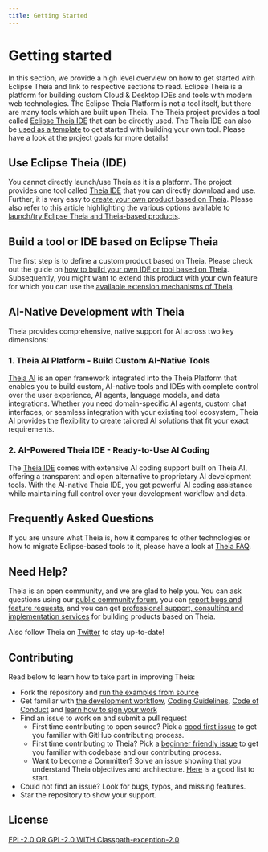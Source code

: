 ```yaml
---
title: Getting Started
---
```


# Getting started

In this section, we provide a high level overview on how to get started with Eclipse Theia and link to respective sections to read.
Eclipse Theia is a platform for building custom Cloud & Desktop IDEs and tools with modern web technologies. The Eclipse Theia Platform is not a tool itself, but there are many tools which are built upon Theia. The Theia project provides a tool called [Eclipse Theia IDE](/#theiaide) that can be directly used. The Theia IDE can also be [used as a template](/docs/blueprint_documentation/) to get started with building your own tool. Please have a look at the project goals for more details!

## Use Eclipse Theia (IDE)

You cannot directly launch/use Theia as it is a platform. The project provides one tool called [Theia IDE](/#theiaide) that you can directly download and use. Further, it is very easy to [create your own product based on Theia](/docs/composing_applications/). Please also refer to [this article](https://eclipsesource.com/de/blogs/2019/09/25/how-to-launch-eclipse-theia/) highlighting the various options available to [launch/try Eclipse Theia and Theia-based products](https://eclipsesource.com/de/blogs/2019/09/25/how-to-launch-eclipse-theia/).

## Build a tool or IDE based on Eclipse Theia

The first step is to define a custom product based on Theia. Please check out the guide on [how to build your own IDE or tool based on Theia](/docs/composing_applications/). Subsequently, you might want to extend this product with your own feature for which you can use the [available extension mechanisms of Theia](/docs/extensions/).

## AI-Native Development with Theia

Theia provides comprehensive, native support for AI across two key dimensions:

### 1. Theia AI Platform - Build Custom AI-Native Tools

[Theia AI](/theia-ai) is an open framework integrated into the Theia Platform that enables you to build custom, AI-native tools and IDEs with complete control over the user experience, AI agents, language models, and data integrations. Whether you need domain-specific AI agents, custom chat interfaces, or seamless integration with your existing tool ecosystem, Theia AI provides the flexibility to create tailored AI solutions that fit your exact requirements.

### 2. AI-Powered Theia IDE - Ready-to-Use AI Coding

The [Theia IDE](/) comes with extensive AI coding support built on Theia AI, offering a transparent and open alternative to proprietary AI development tools. With the AI-native Theia IDE, you get powerful AI coding assistance while maintaining full control over your development workflow and data.

## Frequently Asked Questions

If you are unsure what Theia is, how it compares to other technologies or how to migrate Eclipse-based tools to it, please have a look at [Theia FAQ](/docs/faq/).


## Need Help?

Theia is an open community, and we are glad to help you. You can ask questions using our [public community forum](https://github.com/eclipse-theia/theia/discussions), you can [report bugs and feature requests](https://github.com/eclipse-theia/theia/issues/new/choose), and you can get [professional support, consulting and implementation services](/support/) for building products based on Theia.

Also follow Theia on [Twitter](https://twitter.com/theia_ide) to stay up-to-date!

## Contributing

Read below to learn how to take part in improving Theia:

- Fork the repository and [run the examples from source](https://github.com/eclipse-theia/theia/tree/master/doc/Developing.md#quick-start)
- Get familiar with [the development workflow](https://github.com/eclipse-theia/theia/tree/master/doc/Developing.md), [Coding Guidelines](https://github.com/eclipse-theia/theia/wiki/Coding-Guidelines), [Code of Conduct](https://github.com/eclipse-theia/theia/tree/master/CODE_OF_CONDUCT.md) and [learn how to sign your work](https://github.com/eclipse-theia/theia/tree/master/CONTRIBUTING.md#sign-your-work)
- Find an issue to work on and submit a pull request
  - First time contributing to open source? Pick a [good first issue](https://github.com/eclipse-theia/theia/labels/good%20first%20issue) to get you familiar with GitHub contributing process.
  - First time contributing to Theia? Pick a [beginner friendly issue](https://github.com/eclipse-theia/theia/labels/beginners) to get you familiar with codebase and our contributing process.
  - Want to become a Committer? Solve an issue showing that you understand Theia objectives and architecture. [Here](https://github.com/eclipse-theia/theia/labels/help%20wanted) is a good list to start.
- Could not find an issue? Look for bugs, typos, and missing features.
- Star the repository to show your support.

## License

[EPL-2.0 OR GPL-2.0 WITH Classpath-exception-2.0](https://github.com/eclipse-theia/theia?tab=readme-ov-file#license)
